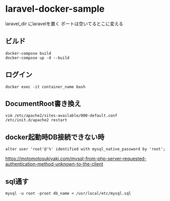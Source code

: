 # laravel-docker-sample
laravel_dir にlaravelを置く
ポートは空いてるとこに変える

## ビルド
```
docker-compose build
docker-compose up -d --build
```
## ログイン
```
docker exec -it container_name bash
```

## DocumentRoot書き換え
```
vim /etc/apache2/sites-available/000-default.conf
/etc/init.d/apache2 restart
```
## docker起動時DB接続できない時
```
alter user 'root'@'%' identified with mysql_native_password by 'root';
```
https://motomotosukiyaki.com/mysql-from-php-server-requested-authentication-method-unknown-to-the-client
## sql通す
```
mysql -u root -proot db_name < /usr/local/etc/mysql.sql
```
